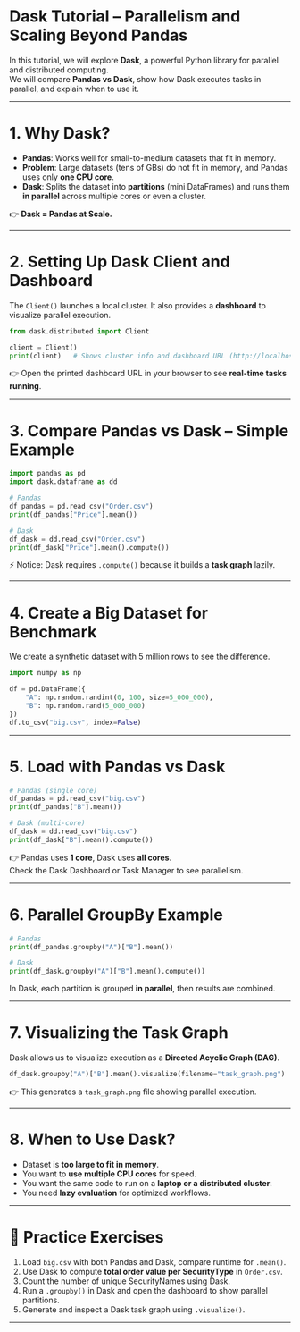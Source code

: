 # Dask Tutorial – Parallelism and Scaling Beyond Pandas

In this tutorial, we will explore **Dask**, a powerful Python library for parallel and distributed computing.  
We will compare **Pandas vs Dask**, show how Dask executes tasks in parallel, and explain when to use it.

---

# 1. Why Dask?
- **Pandas**: Works well for small-to-medium datasets that fit in memory.  
- **Problem**: Large datasets (tens of GBs) do not fit in memory, and Pandas uses only **one CPU core**.  
- **Dask**: Splits the dataset into **partitions** (mini DataFrames) and runs them **in parallel** across multiple cores or even a cluster.  

👉 **Dask = Pandas at Scale.**  

---

# 2. Setting Up Dask Client and Dashboard

The `Client()` launches a local cluster. It also provides a **dashboard** to visualize parallel execution.

```python
from dask.distributed import Client

client = Client()
print(client)   # Shows cluster info and dashboard URL (http://localhost:8787)
```

👉 Open the printed dashboard URL in your browser to see **real-time tasks running**.

---

# 3. Compare Pandas vs Dask – Simple Example

```python
import pandas as pd
import dask.dataframe as dd

# Pandas
df_pandas = pd.read_csv("Order.csv")
print(df_pandas["Price"].mean())

# Dask
df_dask = dd.read_csv("Order.csv")
print(df_dask["Price"].mean().compute())
```

⚡ Notice: Dask requires `.compute()` because it builds a **task graph** lazily.

---

# 4. Create a Big Dataset for Benchmark

We create a synthetic dataset with 5 million rows to see the difference.

```python
import numpy as np

df = pd.DataFrame({
    "A": np.random.randint(0, 100, size=5_000_000),
    "B": np.random.rand(5_000_000)
})
df.to_csv("big.csv", index=False)
```

---

# 5. Load with Pandas vs Dask

```python
# Pandas (single core)
df_pandas = pd.read_csv("big.csv")
print(df_pandas["B"].mean())

# Dask (multi-core)
df_dask = dd.read_csv("big.csv")
print(df_dask["B"].mean().compute())
```

👉 Pandas uses **1 core**, Dask uses **all cores**.  
Check the Dask Dashboard or Task Manager to see parallelism.

---

# 6. Parallel GroupBy Example

```python
# Pandas
print(df_pandas.groupby("A")["B"].mean())

# Dask
print(df_dask.groupby("A")["B"].mean().compute())
```

In Dask, each partition is grouped **in parallel**, then results are combined.

---

# 7. Visualizing the Task Graph

Dask allows us to visualize execution as a **Directed Acyclic Graph (DAG)**.

```python
df_dask.groupby("A")["B"].mean().visualize(filename="task_graph.png")
```

👉 This generates a `task_graph.png` file showing parallel execution.

---

# 8. When to Use Dask?

- Dataset is **too large to fit in memory**.  
- You want to **use multiple CPU cores** for speed.  
- You want the same code to run on a **laptop or a distributed cluster**.  
- You need **lazy evaluation** for optimized workflows.

---

# 📝 Practice Exercises

1. Load `big.csv` with both Pandas and Dask, compare runtime for `.mean()`.  
2. Use Dask to compute **total order value per SecurityType** in `Order.csv`.  
3. Count the number of unique SecurityNames using Dask.  
4. Run a `.groupby()` in Dask and open the dashboard to show parallel partitions.  
5. Generate and inspect a Dask task graph using `.visualize()`.  

---
